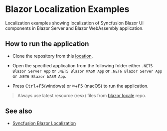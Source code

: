# Blazor Localization Examples

Localization examples showing localization of Syncfusion Blazor UI components in Blazor Server and Blazor WebAssembly application.

## How to run the application

- Clone the repository from this [location](https://github.com/SyncfusionExamples/blazor-localization).

- Open the specified application from the following folder either `.NET5 Blazor Server App` or `.NET5 Blazor WASM App` or `.NET6 Blazor Server App` or `.NET6 Blazor WASM App`.

- Press <kbd>Ctrl</kbd>+<kbd>F5</kbd>(windows) or <kbd>⌘</kbd>+<kbd>F5</kbd> (macOS) to run the application.

> Always use latest resource (resx) files from [blazor locale](https://github.com/syncfusion/blazor-locale) repo.

## See also
- [Syncfusion Blazor Localization](https://blazor.syncfusion.com/documentation/common/localization/)
